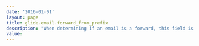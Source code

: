 ```yaml
---
date: '2016-01-01'
layout: page
title: glide.email.forward_from_prefix
description: "When determining if an email is a forward, this field is used to match against something in the body. This traditionally was \"from: \", but can include other words or words in other languages, each separated by commas. For instance \"from: ,da: \" would search for either \"from: \" or \"da: \". Either would allow the email to be classified as a forward. Leaving the field blank, means no search will occur, and the software will not require anything in the body for matching a forward. "
value:  
---
```

